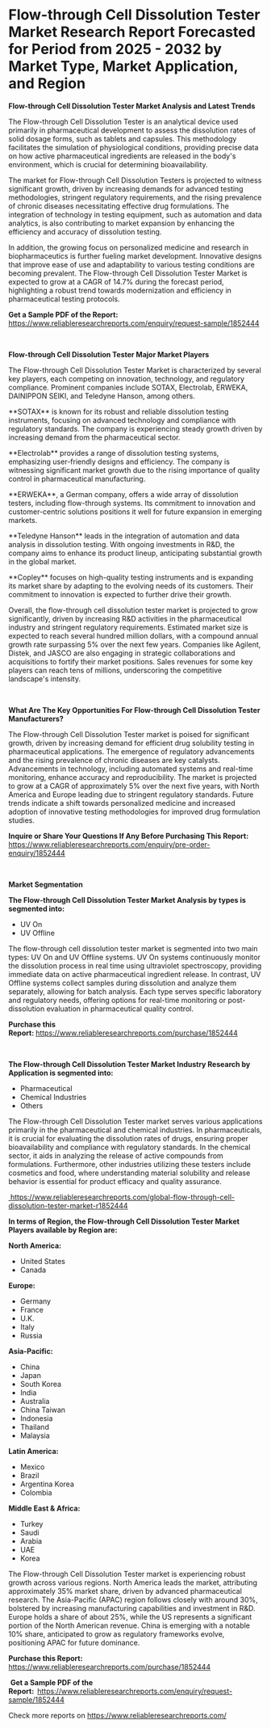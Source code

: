 <p><h1>Flow-through Cell Dissolution Tester Market Research Report Forecasted for Period from 2025 -  2032 by Market Type, Market Application, and Region</h1></p><p><strong>Flow-through Cell Dissolution Tester Market Analysis and Latest Trends</strong></p>
<p><p>The Flow-through Cell Dissolution Tester is an analytical device used primarily in pharmaceutical development to assess the dissolution rates of solid dosage forms, such as tablets and capsules. This methodology facilitates the simulation of physiological conditions, providing precise data on how active pharmaceutical ingredients are released in the body's environment, which is crucial for determining bioavailability.</p><p>The market for Flow-through Cell Dissolution Testers is projected to witness significant growth, driven by increasing demands for advanced testing methodologies, stringent regulatory requirements, and the rising prevalence of chronic diseases necessitating effective drug formulations. The integration of technology in testing equipment, such as automation and data analytics, is also contributing to market expansion by enhancing the efficiency and accuracy of dissolution testing.</p><p>In addition, the growing focus on personalized medicine and research in biopharmaceutics is further fueling market development. Innovative designs that improve ease of use and adaptability to various testing conditions are becoming prevalent. The Flow-through Cell Dissolution Tester Market is expected to grow at a CAGR of 14.7% during the forecast period, highlighting a robust trend towards modernization and efficiency in pharmaceutical testing protocols.</p></p>
<p><strong>Get a Sample PDF of the Report:&nbsp;</strong> <a href="https://www.reliableresearchreports.com/enquiry/request-sample/1852444?utm_campaign=3111&utm_medium=2&utm_source=Github&utm_content=ia&utm_term=12042025&utm_id=flow-through-cell-dissolution-tester">https://www.reliableresearchreports.com/enquiry/request-sample/1852444</a></p>
<p>&nbsp;</p>
<p><strong>Flow-through Cell Dissolution Tester Major Market Players</strong></p>
<p><p>The Flow-through Cell Dissolution Tester Market is characterized by several key players, each competing on innovation, technology, and regulatory compliance. Prominent companies include SOTAX, Electrolab, ERWEKA, DAINIPPON SEIKI, and Teledyne Hanson, among others.</p><p>**SOTAX** is known for its robust and reliable dissolution testing instruments, focusing on advanced technology and compliance with regulatory standards. The company is experiencing steady growth driven by increasing demand from the pharmaceutical sector.</p><p>**Electrolab** provides a range of dissolution testing systems, emphasizing user-friendly designs and efficiency. The company is witnessing significant market growth due to the rising importance of quality control in pharmaceutical manufacturing.</p><p>**ERWEKA**, a German company, offers a wide array of dissolution testers, including flow-through systems. Its commitment to innovation and customer-centric solutions positions it well for future expansion in emerging markets.</p><p>**Teledyne Hanson** leads in the integration of automation and data analysis in dissolution testing. With ongoing investments in R&D, the company aims to enhance its product lineup, anticipating substantial growth in the global market.</p><p>**Copley** focuses on high-quality testing instruments and is expanding its market share by adapting to the evolving needs of its customers. Their commitment to innovation is expected to further drive their growth.</p><p>Overall, the flow-through cell dissolution tester market is projected to grow significantly, driven by increasing R&D activities in the pharmaceutical industry and stringent regulatory requirements. Estimated market size is expected to reach several hundred million dollars, with a compound annual growth rate surpassing 5% over the next few years. Companies like Agilent, Distek, and JASCO are also engaging in strategic collaborations and acquisitions to fortify their market positions. Sales revenues for some key players can reach tens of millions, underscoring the competitive landscape's intensity.</p></p>
<p>&nbsp;</p>
<p><strong>What Are The Key Opportunities For Flow-through Cell Dissolution Tester Manufacturers?</strong></p>
<p><p>The Flow-through Cell Dissolution Tester market is poised for significant growth, driven by increasing demand for efficient drug solubility testing in pharmaceutical applications. The emergence of regulatory advancements and the rising prevalence of chronic diseases are key catalysts. Advancements in technology, including automated systems and real-time monitoring, enhance accuracy and reproducibility. The market is projected to grow at a CAGR of approximately 5% over the next five years, with North America and Europe leading due to stringent regulatory standards. Future trends indicate a shift towards personalized medicine and increased adoption of innovative testing methodologies for improved drug formulation studies.</p></p>
<p><strong>Inquire or Share Your Questions If Any Before Purchasing This Report:</strong> <a href="https://www.reliableresearchreports.com/enquiry/pre-order-enquiry/1852444?utm_campaign=3111&utm_medium=2&utm_source=Github&utm_content=ia&utm_term=12042025&utm_id=flow-through-cell-dissolution-tester">https://www.reliableresearchreports.com/enquiry/pre-order-enquiry/1852444</a></p>
<p>&nbsp;</p>
<p><strong>Market Segmentation</strong></p>
<p><strong>The Flow-through Cell Dissolution Tester Market Analysis by types is segmented into:</strong></p>
<p><ul><li>UV On</li><li>UV Offline</li></ul></p>
<p><p>The flow-through cell dissolution tester market is segmented into two main types: UV On and UV Offline systems. UV On systems continuously monitor the dissolution process in real time using ultraviolet spectroscopy, providing immediate data on active pharmaceutical ingredient release. In contrast, UV Offline systems collect samples during dissolution and analyze them separately, allowing for batch analysis. Each type serves specific laboratory and regulatory needs, offering options for real-time monitoring or post-dissolution evaluation in pharmaceutical quality control.</p></p>
<p><strong>Purchase this Report:&nbsp;</strong><a href="https://www.reliableresearchreports.com/purchase/1852444?utm_campaign=3111&utm_medium=2&utm_source=Github&utm_content=ia&utm_term=12042025&utm_id=flow-through-cell-dissolution-tester">https://www.reliableresearchreports.com/purchase/1852444</a></p>
<p>&nbsp;</p>
<p><strong>The Flow-through Cell Dissolution Tester Market Industry Research by Application is segmented into:</strong></p>
<p><ul><li>Pharmaceutical</li><li>Chemical Industries</li><li>Others</li></ul></p>
<p><p>The Flow-through Cell Dissolution Tester market serves various applications primarily in the pharmaceutical and chemical industries. In pharmaceuticals, it is crucial for evaluating the dissolution rates of drugs, ensuring proper bioavailability and compliance with regulatory standards. In the chemical sector, it aids in analyzing the release of active compounds from formulations. Furthermore, other industries utilizing these testers include cosmetics and food, where understanding material solubility and release behavior is essential for product efficacy and quality assurance.</p></p>
<p><a href="https://www.reliableresearchreports.com/global-flow-through-cell-dissolution-tester-market-r1852444?utm_campaign=3111&utm_medium=2&utm_source=Github&utm_content=ia&utm_term=12042025&utm_id=flow-through-cell-dissolution-tester">&nbsp;https://www.reliableresearchreports.com/global-flow-through-cell-dissolution-tester-market-r1852444</a></p>
<p><strong>In terms of Region, the Flow-through Cell Dissolution Tester Market Players available by Region are:</strong></p>
<p>
    <p> <strong> North America: </strong>
        <ul>
            <li>United States</li>
            <li>Canada</li>
        </ul>
        </p> 
    <p> <strong> Europe: </strong>
        <ul>
            <li>Germany</li>
            <li>France</li>
            <li>U.K.</li>
            <li>Italy</li>
            <li>Russia</li>
        </ul>
        </p> 
    <p> <strong> Asia-Pacific: </strong>
        <ul>
            <li>China</li>
            <li>Japan</li>
            <li>South Korea</li>
            <li>India</li>
            <li>Australia</li>
            <li>China Taiwan</li>
            <li>Indonesia</li>
            <li>Thailand</li>
            <li>Malaysia</li>
        </ul>
        </p> 
    <p> <strong> Latin America: </strong>
        <ul>
            <li>Mexico</li>
            <li>Brazil</li>
            <li>Argentina Korea</li>
            <li>Colombia</li>
        </ul>
        </p> 
    <p> <strong> Middle East & Africa: </strong>
        <ul>
            <li>Turkey</li>
            <li>Saudi</li>
            <li>Arabia</li>
            <li>UAE</li>
            <li>Korea</li>
        </ul>
    </p>
    </p>
<p><p>The Flow-through Cell Dissolution Tester market is experiencing robust growth across various regions. North America leads the market, attributing approximately 35% market share, driven by advanced pharmaceutical research. The Asia-Pacific (APAC) region follows closely with around 30%, bolstered by increasing manufacturing capabilities and investment in R&D. Europe holds a share of about 25%, while the US represents a significant portion of the North American revenue. China is emerging with a notable 10% share, anticipated to grow as regulatory frameworks evolve, positioning APAC for future dominance.</p></p>
<p><strong>Purchase this Report: </strong><a href="https://www.reliableresearchreports.com/purchase/1852444?utm_campaign=3111&utm_medium=2&utm_source=Github&utm_content=ia&utm_term=12042025&utm_id=flow-through-cell-dissolution-tester">https://www.reliableresearchreports.com/purchase/1852444</a></p>
<p>&nbsp;<strong>Get a Sample PDF of the Report:&nbsp;&nbsp;</strong><a href="https://www.reliableresearchreports.com/enquiry/request-sample/1852444?utm_campaign=3111&utm_medium=2&utm_source=Github&utm_content=ia&utm_term=12042025&utm_id=flow-through-cell-dissolution-tester">https://www.reliableresearchreports.com/enquiry/request-sample/1852444</a></p>
<p><strong></strong></p>
<p>Check more reports on <a href="https://www.reliableresearchreports.com/?utm_campaign=3111&utm_medium=2&utm_source=Github&utm_content=ia&utm_term=12042025&utm_id=flow-through-cell-dissolution-tester">https://www.reliableresearchreports.com/</a></p>